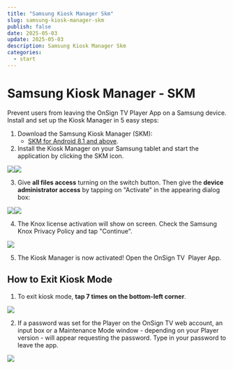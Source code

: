 ```yaml
---
title: "Samsung Kiosk Manager Skm"
slug: samsung-kiosk-manager-skm
publish: false
date: 2025-05-03
update: 2025-05-03
description: Samsung Kiosk Manager Skm
categories:
  - start
---
```


Samsung Kiosk Manager - SKM
===========================

Prevent users from leaving the OnSign TV Player App on a Samsung device. Install and set up the Kiosk Manager in 5 easy steps:

1. Download the Samsung Kiosk Manager (SKM):
   * [SKM for Android 8.1 and above](https://downloads.onsign.tv/skm-5.0.0.apk).
2. Install the Kiosk Manager on your Samsung tablet and start the application by clicking the SKM icon.

![](https://static.helpjuice.com/helpjuice_production/uploads/upload/image/23821/direct/1731407248795/01.jpg)![](https://static.helpjuice.com/helpjuice_production/uploads/upload/image/23821/direct/1731407274055/02.jpg)

3. Give **all files access** turning on the switch button. Then give the **device administrator access** by tapping on "Activate" in the appearing dialog box:

![](https://static.helpjuice.com/helpjuice_production/uploads/upload/image/23821/direct/1731407335041/03.jpg)![](https://static.helpjuice.com/helpjuice_production/uploads/upload/image/23821/direct/1731407352258/04.jpg)

4. The Knox license activation will show on screen. Check the Samsung Knox Privacy Policy and tap "Continue".

![](https://static.helpjuice.com/helpjuice_production/uploads/upload/image/23821/direct/1731407376744/05.jpg)

5. The Kiosk Manager is now activated! Open the OnSign TV  Player App.

How to Exit Kiosk Mode
----------------------

1. To exit kiosk mode, **tap 7 times on the bottom-left corner**.

![](https://static.helpjuice.com/helpjuice_production/uploads/upload/image/23821/direct/1731407404456/06.jpg)

2. If a password was set for the Player on the OnSign TV web account, an input box or a Maintenance Mode window - depending on your Player version - will appear requesting the password. Type in your password to leave the app.

![](https://static.helpjuice.com/helpjuice_production/uploads/upload/image/23821/direct/1731407426039/07.jpg)
